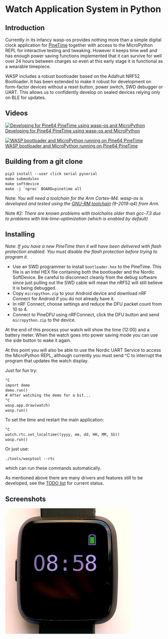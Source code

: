 Watch Application System in Python
==================================

Introduction
------------

Currently in its infancy wasp-os provides nothing more than a simple
digital clock application for [PineTime](https://www.pine64.org/pinetime/)
together with access to the MicroPython REPL for interactive testing and
tweaking. However it keeps time well and has enough power saving
functions implemented that it can survive for well over 24 hours between
charges so even at this early stage it is functional as a wearable
timepiece.

WASP includes a robust bootloader based on the Adafruit NRF52
Bootloader. It has been extended to make it robust for development on
form-factor devices without a reset button, power switch, SWD debugger
or UART. This allows us to confidently develop on sealed devices relying
only on BLE for updates.

Videos
------

[![Developing for Pine64 PineTime using wasp-os and MicroPython](https://img.youtube.com/vi/kf1VHj587Mc/0.jpg)](https://www.youtube.com/watch?v=kf1VHj587Mc)\
[Developing for Pine64 PineTime using wasp-os and MicroPython](https://www.youtube.com/watch?v=kf1VHj587Mc)

[![WASP bootloader and MicroPython running on Pine64 PineTime](https://img.youtube.com/vi/W0CmqOnl4jk/0.jpg)](https://www.youtube.com/watch?v=W0CmqOnl4jk)\
[WASP bootloader and MicroPython running on Pine64 PineTime](https://www.youtube.com/watch?v=W0CmqOnl4jk)

Building from a git clone
-------------------------

~~~
pip3 install --user click serial pyserial
make submodules
make softdevice
make -j `nproc` BOARD=pinetime all
~~~

Note: *You will need a toolchain for the Arm Cortex-M4. wasp-os is developed and tested using the [GNU-RM toolchain](https://developer.arm.com/tools-and-software/open-source-software/developer-tools/gnu-toolchain/gnu-rm) (9-2019-q4) from Arm.*

Note #2: *There are known problems with toolchains older than gcc-7.3 due to problems with link-time-optimization (which is enabled by default)*

Installing
----------

Note: *If you have a new PineTime then it will have been delivered with
flash protection enabled. You must disable the flash protection before
trying to program it.*

* Use an SWD programmer to install `bootloader.hex` to the PineTime.
  This file is an Intel HEX file containing both the bootloader and
  the Nordic SoftDevice. Be careful to disconnect cleanly from the
  debug software since just pulling out the SWD cable will mean the
  nRF52 will still believe it is being debugged.
* Copy `micropython.zip` to your Android device and download nRF Connect
  for Android if you do not already have it.
* In nRF Connect, choose settings and reduce the DFU packet count from
  10 to 4.
* Connect to PineDFU using nRFConnect, click the DFU button and send
  `micropython.zip` to the device.

At the end of this process your watch will show the time (12:00) and a
battery meter. When the watch goes into power saving mode you can use
the side button to wake it again.

At this point you will also be able to use the Nordic UART Service to
access the MicroPython REPL, although currently you must send ^C to
interrupt the program that updates the watch display.

Just for fun try:

~~~
^C
import demo
demo.run()
# After watching the demo for a bit...
^C
wasp.app.draw(watch)
wasp.run()
~~~

To set the time and restart the main application:

~~~
^C
watch.rtc.set_localtime((yyyy, mm, dd, HH, MM, SS))
wasp.run()
~~~

Or just use:
~~~
./tools/wasptool --rtc
~~~
which can run these commands automatically.

As mentioned above there are many drivers and features still to be
developed, see the [TODO list](TODO.md) for current status.

Screenshots
-----------

![wasp-os digital clock app running on PineTime](res/clock_app.jpg)

